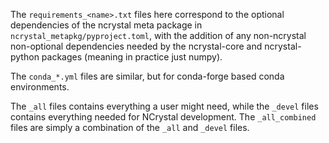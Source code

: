 The `requirements_<name>.txt` files here correspond to the optional dependencies
of the ncrystal meta package in `ncrystal_metapkg/pyproject.toml`, with the
addition of any non-ncrystal non-optional dependencies needed by the
ncrystal-core and ncrystal-python packages (meaning in practice just numpy).

The `conda_*.yml` files are similar, but for conda-forge based conda
environments.

The `_all` files contains everything a user might need, while the `_devel` files
contains everything needed for NCrystal development. The `_all_combined` files
are simply a combination of the `_all` and `_devel` files.
